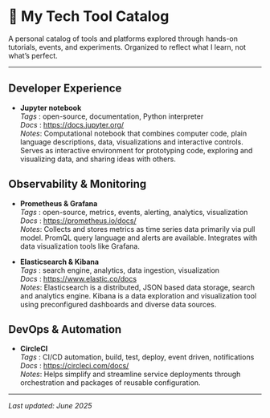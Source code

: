 # 🧭 My Tech Tool Catalog

A personal catalog of tools and platforms explored through hands-on tutorials, events, and experiments. Organized to reflect what I learn, not what’s perfect.

---

## Developer Experience   

- **Jupyter notebook**  
  _Tags_ : open-source, documentation, Python interpreter  
  _Docs_ : https://docs.jupyter.org/  
  _Notes_: Computational notebook that combines computer code, plain language descriptions, data, visualizations and interactive controls. Serves as interactive environment for prototyping code, exploring and visualizing data, and sharing ideas with others.

## Observability & Monitoring

- **Prometheus & Grafana**  
  _Tags_ : open-source, metrics, events, alerting, analytics, visualization  
  _Docs_ : https://prometheus.io/docs/  
  _Notes_: Collects and stores metrics as time series data primarily via pull model. PromQL query language and alerts are available. Integrates with data visualization tools like Grafana. 

- **Elasticsearch & Kibana**  
  _Tags_ : search engine, analytics, data ingestion, visualization  
  _Docs_ : https://www.elastic.co/docs    
  _Notes_: Elasticsearch is a distributed, JSON based data storage, search and analytics engine. Kibana is a data exploration and visualization tool using preconfigured dashboards and diverse data sources.   

## DevOps & Automation

- **CircleCI**  
  _Tags_ : CI/CD automation, build, test, deploy, event driven, notifications  
  _Docs_ : https://circleci.com/docs/    
  _Notes_: Helps simplify and streamline service deployments through orchestration and packages of reusable configuration.

  
---
_Last updated: June 2025_
